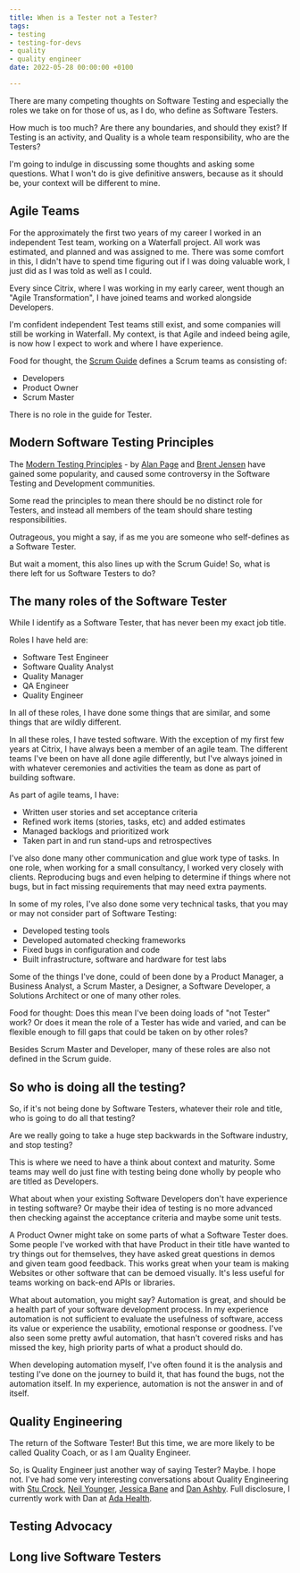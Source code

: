 ```yaml
---
title: When is a Tester not a Tester?
tags:
- testing
- testing-for-devs
- quality
- quality engineer
date: 2022-05-28 00:00:00 +0100

---
```

There are many competing thoughts on Software Testing and especially the roles we take on for those of us, as I do, who define as Software Testers.

How much is too much?  Are there any boundaries, and should they exist? If Testing is an activity, and Quality is a whole team responsibility, who are the Testers?

I'm going to indulge in discussing some thoughts and asking some questions. What I won't do is give definitive answers, because as it should be, your context will be different to mine.

## Agile Teams

For the approximately the first two years of my career I worked in an independent Test team, working on a Waterfall project. All work was estimated, and planned and was assigned to me. There was some comfort in this, I didn't have to spend time figuring out if I was doing valuable work, I just did as I was told as well as I could.

Every since Citrix, where I was working in my early career, went though an "Agile Transformation", I have joined teams and worked alongside Developers.

I'm confident independent Test teams still exist, and some companies will still be working in Waterfall. My context, is that Agile and indeed being agile, is now how I expect to work and where I have experience.

Food for thought, the [Scrum Guide](https://scrumguides.org/scrum-guide.html#scrum-team "Scrum Guide Teams") defines a Scrum teams as consisting of:

* Developers
* Product Owner
* Scrum Master

There is no role in the guide for Tester.

## Modern Software Testing Principles

The [Modern Testing Principles](https://www.ministryoftesting.com/dojo/lessons/modern-testing-principles) - by [Alan Page](https://twitter.com/alanpage "Alan Page on Twitter") and [Brent Jensen](https://twitter.com/BrentMJensen "Brent Jensen on Twitter") have gained some popularity, and caused some controversy in the Software Testing and Development communities.

Some read the principles to mean there should be no distinct role for Testers, and instead all members of the team should share testing responsibilities.

Outrageous, you might a say, if as me you are someone who self-defines as a Software Tester.

But wait a moment, this also lines up with the Scrum Guide! So, what is there left for us Software Testers to do?

## The many roles of the Software Tester

While I identify as a Software Tester, that has never been my exact job title.

Roles I have held are:

* Software Test Engineer
* Software Quality Analyst
* Quality Manager
* QA Engineer
* Quality Engineer

In all of these roles, I have done some things that are similar, and some things that are wildly different.

In all these roles, I have tested software. With the exception of my first few years at Citrix, I have always been a member of an agile team. The different teams I've been on have all done agile differently, but I've always joined in with whatever ceremonies and activities the team as done as part of building software.

As part of agile teams, I have:

* Written user stories and set acceptance criteria
* Refined work items (stories, tasks, etc) and added estimates
* Managed backlogs and prioritized work
* Taken part in and run stand-ups and retrospectives

I've also done many other communication and glue work type of tasks. In one role, when working for a small consultancy, I worked very closely with clients. Reproducing bugs and even helping to determine if things where not bugs, but in fact missing requirements that may need extra payments.

In some of my roles, I've also done some very technical tasks, that you may or may not consider part of Software Testing:

* Developed testing tools
* Developed automated checking frameworks
* Fixed bugs in configuration and code
* Built infrastructure, software and hardware for test labs

Some of the things I've done, could of been done by a Product Manager, a Business Analyst,  a Scrum Master, a Designer, a Software Developer, a Solutions Architect or one of many other roles.

Food for thought: Does this mean I've been doing loads of "not Tester" work? Or does it mean the role of a Tester has wide and varied, and can be flexible enough to fill gaps that could be taken on by other roles?

Besides Scrum Master and Developer, many of these roles are also not defined in the Scrum guide.

## So who is doing all the testing?

So, if it's not being done by Software Testers, whatever their role and title, who is going to do all that testing?

Are we really going to take a huge step backwards in the Software industry, and stop testing?

This is where we need to have a think about context and maturity. Some teams may well do just fine with testing being done wholly by people who are titled as Developers.

What about when your existing Software Developers don't have experience in testing software? Or maybe their idea of testing is no more advanced then checking against the acceptance criteria and maybe some unit tests.

A Product Owner might take on some parts of what a Software Tester does. Some people I've worked with that have Product in their title have wanted to try things out for themselves, they have asked great questions in demos and given team good feedback. This works great when your team is making Websites or other software that can be demoed visually. It's less useful for teams working on back-end APIs or libraries.

What about automation, you might say? Automation is great, and should be a health part of your software development process. In my experience automation is not sufficient to evaluate the usefulness of software, access its value or experience the usability, emotional response or goodness. I've also seen some pretty awful automation, that hasn't covered risks and has missed the key, high priority parts of what a product should do.

When developing automation myself, I've often found it is the analysis and testing I've done on the journey to build it, that has found the bugs, not the automation itself. In my experience, automation is not the answer in and of itself.

## Quality Engineering

The return of the Software Tester! But this time, we are more likely to be called Quality Coach, or as I am Quality Engineer.

So, is Quality Engineer just another way of saying Tester? Maybe. I hope not. I've had some very interesting conversations about Quality Engineering with [Stu Crock](https://twitter.com/StooCrock "Stu Crock on Twitter"), [Neil Younger](https://www.linkedin.com/in/neil-younger/ "Neil Younger on LinkedIn"), [Jessica Bane](https://www.linkedin.com/in/jessica-bane-testing-mermaid/ "Jessica Bane on LinkedIn") and [Dan Ashby](https://twitter.com/DanAshby04 "Dan Ashby on Twitter"). Full disclosure, I currently work with Dan at [Ada Health](https://ada.com/ "Ada Health Website").

## Testing Advocacy

## Long live Software Testers